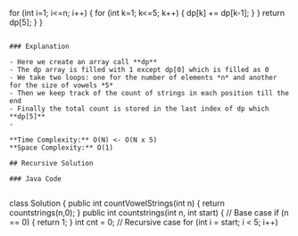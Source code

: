 for (int i=1; i<=n; i++) {
for (int k=1; k<=5; k++) {
dp[k] += dp[k-1];
}
}
return dp[5];
}
}
```
​
### Explanation
​
- Here we create an array call **dp**
- The dp array is filled with 1 except dp[0] which is filled as 0
- We take two loops: one for the number of elements *n* and another for the size of vowels *5*
- Then we keep track of the count of strings in each position till the end
- Finally the total count is stored in the last index of dp which **dp[5]**
-
​
**Time Complexity:** O(N) <- O(N x 5)
**Space Complexity:** O(1)
​
## Recursive Solution
​
### Java Code
​
```
class Solution {
public int countVowelStrings(int n) {
return countstrings(n,0);
}
public int countstrings(int n, int start)
{
// Base case
if (n == 0) {
return 1;
}
int cnt = 0;
// Recursive case
for (int i = start; i < 5; i++)